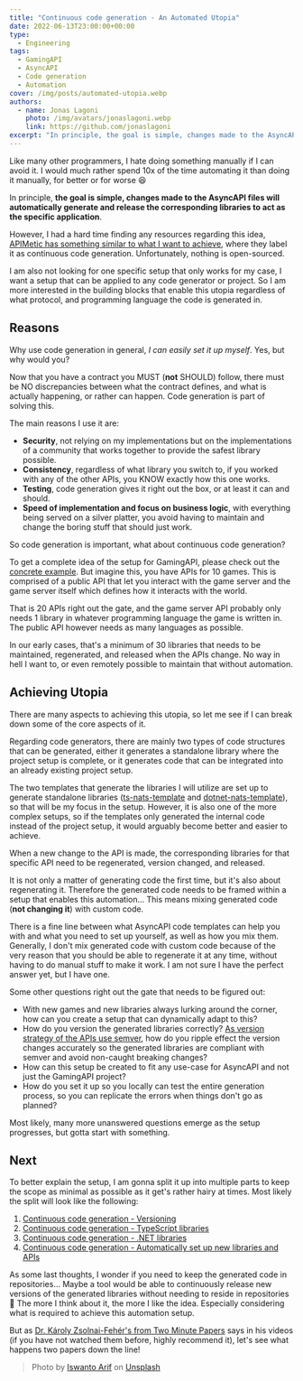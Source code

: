 ```yaml
---
title: "Continuous code generation - An Automated Utopia"
date: 2022-06-13T23:00:00+00:00
type: 
  - Engineering
tags:
  - GamingAPI
  - AsyncAPI
  - Code generation
  - Automation
cover: /img/posts/automated-utopia.webp
authors:
  - name: Jonas Lagoni
    photo: /img/avatars/jonaslagoni.webp
    link: https://github.com/jonaslagoni
excerpt: "In principle, the goal is simple, changes made to the AsyncAPI files will automatically generate and release generated libraries, sounds easy right?"
---
```


Like many other programmers, I hate doing something manually if I can avoid it. I would much rather spend 10x of the time automating it than doing it manually, for better or for worse :laughing: 

In principle, **the goal is simple, changes made to the AsyncAPI files will automatically generate and release the corresponding libraries to act as the specific application**. 

However, I had a hard time finding any resources regarding this idea, [APIMetic has something similar to what I want to achieve](https://www.apimatic.io/continuous-code-generation/), where they label it as continuous code generation. Unfortunately, nothing is open-sourced.

I am also not looking for one specific setup that only works for my case, I want a setup that can be applied to any code generator or project. So I am more interested in the building blocks that enable this utopia regardless of what protocol, and programming language the code is generated in.

## Reasons
Why use code generation in general, *I can easily set it up myself*. Yes, but why would you? 

Now that you have a contract you MUST (**not** SHOULD) follow, there must be NO discrepancies between what the contract defines, and what is actually happening, or rather can happen. Code generation is part of solving this.

The main reasons I use it are:
- **Security**, not relying on my implementations but on the implementations of a community that works together to provide the safest library possible.
- **Consistency**, regardless of what library you switch to, if you worked with any of the other APIs, you KNOW exactly how this one works. 
- **Testing**, code generation gives it right out the box, or at least it can and should. 
- **Speed of implementation and focus on business logic**, with everything being served on a silver platter, you avoid having to maintain and change the boring stuff that should just work.

So code generation is important, what about continuous code generation?

To get a complete idea of the setup for GamingAPI, please check out the [concrete example](/posts/gaming-api-interacting-with-game-servers#a-concrete-example). But imagine this, you have APIs for 10 games. This is comprised of a public API that let you interact with the game server and the game server itself which defines how it interacts with the world. 

That is 20 APIs right out the gate, and the game server API probably only needs 1 library in whatever programming language the game is written in. The public API however needs as many languages as possible.  

In our early cases, that's a minimum of 30 libraries that needs to be maintained, regenerated, and released when the APIs change. No way in hell I want to, or even remotely possible to maintain that without automation.

## Achieving Utopia

There are many aspects to achieving this utopia, so let me see if I can break down some of the core aspects of it.

Regarding code generators, there are mainly two types of code structures that can be generated, either it generates a standalone library where the project setup is complete, or it generates code that can be integrated into an already existing project setup. 

The two templates that generate the libraries I will utilize are set up to generate standalone libraries ([ts-nats-template](github.com/asyncapi/ts-nats-template/) and [dotnet-nats-template](github.com/asyncapi/dotnet-nats-template)), so that will be my focus in the setup. However, it is also one of the more complex setups, so if the templates only generated the internal code instead of the project setup, it would arguably become better and easier to achieve. 

When a new change to the API is made, the corresponding libraries for that specific API need to be regenerated, version changed, and released. 

It is not only a matter of generating code the first time, but it's also about regenerating it. Therefore the generated code needs to be framed within a setup that enables this automation... This means mixing generated code (**not changing it**) with custom code. 

There is a fine line between what AsyncAPI code templates can help you with and what you need to set up yourself, as well as how you mix them. Generally, I don't mix generated code with custom code because of the very reason that you should be able to regenerate it at any time, without having to do manual stuff to make it work. I am not sure I have the perfect answer yet, but I have one.

Some other questions right out the gate that needs to be figured out:

- With new games and new libraries always lurking around the corner, how can you create a setup that can dynamically adapt to this?
- How do you version the generated libraries correctly? [As version strategy of the APIs use semver](/posts/versioning-is-easy#gamingapi), how do you ripple effect the version changes accurately so the generated libraries are compliant with semver and avoid non-caught breaking changes? 
- How can this setup be created to fit any use-case for AsyncAPI and not just the GamingAPI project?
- How do you set it up so you locally can test the entire generation process, so you can replicate the errors when things don't go as planned?

Most likely, many more unanswered questions emerge as the setup progresses, but gotta start with something.

## Next

To better explain the setup, I am gonna split it up into multiple parts to keep the scope as minimal as possible as it get's rather hairy at times. Most likely the split will look like the following:

1. [Continuous code generation - Versioning](/posts/automated-utopia-versioning)
1. [Continuous code generation - TypeScript libraries](/posts/automated-utopia-typescript)
1. [Continuous code generation - .NET libraries](/posts/automated-utopia-dotnet)
1. [Continuous code generation - Automatically set up new libraries and APIs](/posts/automated-utopia-final)

As some last thoughts, I wonder if you need to keep the generated code in repositories... Maybe a tool would be able to continuously release new versions of the generated libraries without needing to reside in repositories :thinking: The more I think about it, the more I like the idea. Especially considering what is required to achieve this automation setup. 

But as [Dr. Károly Zsolnai-Fehér's from Two Minute Papers](https://www.youtube.com/c/K%C3%A1rolyZsolnai) says in his videos (if you have not watched them before, highly recommend it), let's see what happens two papers down the line!

> Photo by <a href="https://unsplash.com/@iswanto?utm_source=unsplash&utm_medium=referral&utm_content=creditCopyText">Iswanto Arif</a> on <a href="https://unsplash.com/s/photos/beach-sitting?utm_source=unsplash&utm_medium=referral&utm_content=creditCopyText">Unsplash</a>